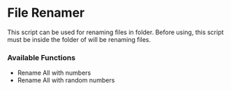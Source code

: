 # File Renamer
This script can be used for renaming files in folder. Before using, this script must be inside the folder of will be renaming files.

### Available Functions

- Rename All with numbers
- Rename All with random numbers
